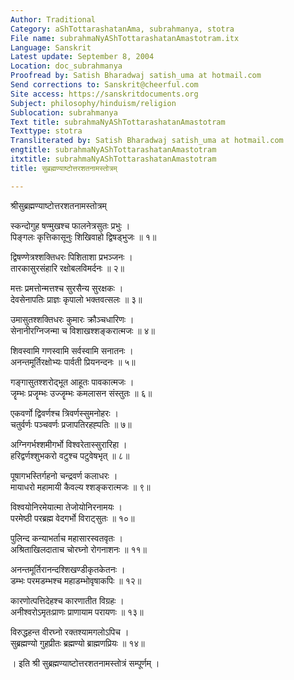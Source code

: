 ```yaml
---
Author: Traditional
Category: aShTottarashatanAma, subrahmanya, stotra
File name: subrahmaNyAShTottarashatanAmastotram.itx
Language: Sanskrit
Latest update: September 8, 2004
Location: doc_subrahmanya
Proofread by: Satish Bharadwaj satish_uma at hotmail.com
Send corrections to: Sanskrit@cheerful.com
Site access: https://sanskritdocuments.org
Subject: philosophy/hinduism/religion
Sublocation: subrahmanya
Text title: subrahmaNyAShTottarashatanAmastotram
Texttype: stotra
Transliterated by: Satish Bharadwaj satish_uma at hotmail.com
engtitle: subrahmaNyAShTottarashatanAmastotram
itxtitle: subrahmaNyAShTottarashatanAmastotram
title: सुब्रह्मण्याष्टोत्तरशतनामस्तोत्रम्

---
```

  
 श्रीसुब्रह्मण्याष्टोत्तरशतनामस्तोत्रम्   
  
स्कन्दोगुह षण्मुखश्च फालनेत्रसुतः प्रभुः ।  
पिङ्गलः कृत्तिकासूनुः शिखिवाहो द्विषड्भुजः ॥ १॥  
  
द्विषण्णेत्रश्शक्तिधरः पिशिताशा प्रभञ्जनः ।  
तारकासुरसंहारि रक्षोबलविमर्दनः ॥ २॥  
  
मत्तः प्रमत्तोन्मत्तश्च सुरसैन्य सुरक्षकः ।  
देवसेनापतिः प्राज्ञः कृपालो भक्तवत्सलः ॥ ३॥  
  
उमासुतश्शक्तिधरः कुमारः क्रौञ्चधारिणः ।  
सेनानीरग्निजन्मा च विशाखश्शङ्करात्मजः ॥ ४॥  
  
शिवस्वामि गणस्वामि सर्वस्वामि सनातनः ।  
अनन्तमूर्तिरक्षोभ्यः पार्वती प्रियनन्दनः ॥ ५॥  
  
गङ्गासुतश्शरोद्भूत आहूतः पावकात्मजः ।  
जॄम्भः प्रजॄम्भः उज्जॄम्भः कमलासन संस्तुतः ॥ ६॥  
  
एकवर्णो द्विवर्णश्च त्रिवर्णस्सुमनोहरः ।  
चतुर्वर्णः पञ्चवर्णः प्रजापतिरहह्पतिः ॥ ७॥  
  
अग्निगर्भश्शमीगर्भो विश्वरेतास्सुरारिहा ।  
हरिद्वर्णश्शुभकरो वटुश्च पटुवेषभृत् ॥ ८॥  
  
पूषागभस्तिर्गहनो चन्द्रवर्ण कलाधरः ।  
मायाधरो महामायी कैवल्य श्शङ्करात्मजः ॥ ९॥  
  
विश्वयोनिरमेयात्मा तेजोयोनिरनामयः ।  
परमेष्ठी परब्रह्म वेदगर्भो विराट्सुतः ॥ १०॥  
  
पुलिन्द कन्याभर्ताच महासारस्वतवृतः ।  
अश्रिताखिलदाताच चोरघ्नो रोगनाशनः ॥ ११॥  
  
अनन्तमूर्तिरानन्दश्शिखण्डीकृतकेतनः ।  
डम्भः परमडम्भश्च महाडम्भोवृषाकपिः ॥ १२॥  
  
कारणोत्पत्तिदेहश्च कारणातीत विग्रहः ।  
अनीश्वरोऽमृतःप्राणः प्राणायाम परायणः ॥ १३॥  
  
विरुद्धहन्त वीरघ्नो रक्तश्यामगलोऽपिच ।  
सुब्रह्मण्यो गुहप्रीतः ब्रह्मण्यो ब्राह्मणप्रियः ॥ १४॥  
  
। इति श्री सुब्रह्मण्याष्टोत्तरशतनामस्तोत्रं सम्पूर्णम् ।  
  
  
